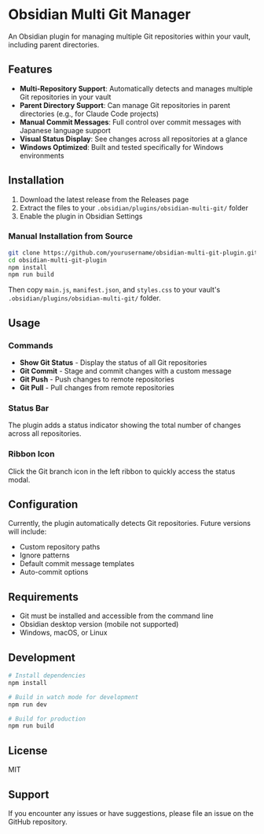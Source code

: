 # Obsidian Multi Git Manager

An Obsidian plugin for managing multiple Git repositories within your vault, including parent directories.

## Features

- **Multi-Repository Support**: Automatically detects and manages multiple Git repositories in your vault
- **Parent Directory Support**: Can manage Git repositories in parent directories (e.g., for Claude Code projects)
- **Manual Commit Messages**: Full control over commit messages with Japanese language support
- **Visual Status Display**: See changes across all repositories at a glance
- **Windows Optimized**: Built and tested specifically for Windows environments

## Installation

1. Download the latest release from the Releases page
2. Extract the files to your `.obsidian/plugins/obsidian-multi-git/` folder
3. Enable the plugin in Obsidian Settings

### Manual Installation from Source

```bash
git clone https://github.com/yourusername/obsidian-multi-git-plugin.git
cd obsidian-multi-git-plugin
npm install
npm run build
```

Then copy `main.js`, `manifest.json`, and `styles.css` to your vault's `.obsidian/plugins/obsidian-multi-git/` folder.

## Usage

### Commands

- **Show Git Status** - Display the status of all Git repositories
- **Git Commit** - Stage and commit changes with a custom message
- **Git Push** - Push changes to remote repositories
- **Git Pull** - Pull changes from remote repositories

### Status Bar

The plugin adds a status indicator showing the total number of changes across all repositories.

### Ribbon Icon

Click the Git branch icon in the left ribbon to quickly access the status modal.

## Configuration

Currently, the plugin automatically detects Git repositories. Future versions will include:
- Custom repository paths
- Ignore patterns
- Default commit message templates
- Auto-commit options

## Requirements

- Git must be installed and accessible from the command line
- Obsidian desktop version (mobile not supported)
- Windows, macOS, or Linux

## Development

```bash
# Install dependencies
npm install

# Build in watch mode for development
npm run dev

# Build for production
npm run build
```

## License

MIT

## Support

If you encounter any issues or have suggestions, please file an issue on the GitHub repository.